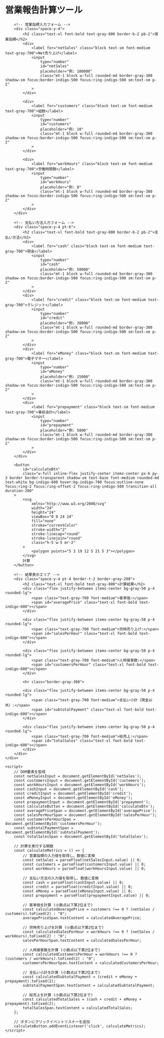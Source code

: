 <!DOCTYPE html>
<html lang="ja">
<head>
    <meta charset="UTF-8">
    <meta name="viewport" content="width=device-width, initial-scale=1.0">
    <title>営報計算ツール</title>
    <!-- Tailwind CSS CDN -->
    <script src="https://cdn.tailwindcss.com"></script>
    <style>
        @import url('https://fonts.googleapis.com/css2?family=Inter:wght@400;700&display=swap');
        body {
            font-family: 'Inter', sans-serif;
        }
    </style>
</head>
<body class="bg-gray-100 flex items-center justify-center min-h-screen p-4">
    <div class="w-full max-w-lg p-8 bg-white rounded-2xl shadow-xl space-y-6">
        <h1 class="text-3xl font-bold text-center text-gray-800">営業報告計算ツール</h1>
        
        <!-- 営業指標入力フォーム -->
        <div class="space-y-4">
            <h2 class="text-xl font-bold text-gray-800 border-b-2 pb-2">営業指標</h2>
            <div>
                <label for="netSales" class="block text-sm font-medium text-gray-700">Net売り上げ</label>
                <input
                    type="number"
                    id="netSales"
                    placeholder="例: 100000"
                    class="mt-1 block w-full rounded-md border-gray-300 shadow-sm focus:border-indigo-500 focus:ring-indigo-500 sm:text-sm p-2"
                >
            </div>

            <div>
                <label for="customers" class="block text-sm font-medium text-gray-700">組数</label>
                <input
                    type="number"
                    id="customers"
                    placeholder="例: 10"
                    class="mt-1 block w-full rounded-md border-gray-300 shadow-sm focus:border-indigo-500 focus:ring-indigo-500 sm:text-sm p-2"
                >
            </div>

            <div>
                <label for="workHours" class="block text-sm font-medium text-gray-700">労働時間数</label>
                <input
                    type="number"
                    id="workHours"
                    placeholder="例: 8"
                    class="mt-1 block w-full rounded-md border-gray-300 shadow-sm focus:border-indigo-500 focus:ring-indigo-500 sm:text-sm p-2"
                >
            </div>
        </div>

        <!-- 支払い方法入力フォーム -->
        <div class="space-y-4 pt-6">
            <h2 class="text-xl font-bold text-gray-800 border-b-2 pb-2">支払い方法</h2>
            <div>
                <label for="cash" class="block text-sm font-medium text-gray-700">現金</label>
                <input
                    type="number"
                    id="cash"
                    placeholder="例: 50000"
                    class="mt-1 block w-full rounded-md border-gray-300 shadow-sm focus:border-indigo-500 focus:ring-indigo-500 sm:text-sm p-2"
                >
            </div>
            <div>
                <label for="credit" class="block text-sm font-medium text-gray-700">クレジット</label>
                <input
                    type="number"
                    id="credit"
                    placeholder="例: 30000"
                    class="mt-1 block w-full rounded-md border-gray-300 shadow-sm focus:border-indigo-500 focus:ring-indigo-500 sm:text-sm p-2"
                >
            </div>
            <div>
                <label for="eMoney" class="block text-sm font-medium text-gray-700">電子マネー</label>
                <input
                    type="number"
                    id="eMoney"
                    placeholder="例: 15000"
                    class="mt-1 block w-full rounded-md border-gray-300 shadow-sm focus:border-indigo-500 focus:ring-indigo-500 sm:text-sm p-2"
                >
            </div>
            <div>
                <label for="prepayment" class="block text-sm font-medium text-gray-700">事前会計</label>
                <input
                    type="number"
                    id="prepayment"
                    placeholder="例: 5000"
                    class="mt-1 block w-full rounded-md border-gray-300 shadow-sm focus:border-indigo-500 focus:ring-indigo-500 sm:text-sm p-2"
                >
            </div>
        </div>

        <button
            id="calculateBtn"
            class="w-full inline-flex justify-center items-center px-6 py-3 border border-transparent shadow-sm text-base font-medium rounded-md text-white bg-indigo-600 hover:bg-indigo-700 focus:outline-none focus:ring-2 focus:ring-offset-2 focus:ring-indigo-500 transition-all duration-200"
        >
            <svg
                xmlns="http://www.w3.org/2000/svg"
                width="24"
                height="24"
                viewBox="0 0 24 24"
                fill="none"
                stroke="currentColor"
                stroke-width="2"
                stroke-linecap="round"
                stroke-linejoin="round"
                class="h-5 w-5 mr-2"
            >
                <polygon points="5 3 19 12 5 21 5 3"></polygon>
            </svg>
            計算
        </button>

        <!-- 結果表示エリア -->
        <div class="space-y-4 pt-4 border-t-2 border-gray-200">
            <h2 class="text-xl font-bold text-gray-800">計算結果</h2>
            <div class="flex justify-between items-center bg-gray-50 p-4 rounded-lg">
                <span class="text-gray-700 font-medium">客単価:</span>
                <span id="averagePrice" class="text-xl font-bold text-indigo-600"></span>
            </div>

            <div class="flex justify-between items-center bg-gray-50 p-4 rounded-lg">
                <span class="text-gray-700 font-medium">労時売り上げ:</span>
                <span id="salesPerHour" class="text-xl font-bold text-indigo-600"></span>
            </div>

            <div class="flex justify-between items-center bg-gray-50 p-4 rounded-lg">
                <span class="text-gray-700 font-medium">人時接客数:</span>
                <span id="customersPerHour" class="text-xl font-bold text-indigo-600"></span>
            </div>
            
            <hr class="border-gray-300">

            <div class="flex justify-between items-center bg-gray-50 p-4 rounded-lg">
                <span class="text-gray-700 font-medium">支払い小計（現金以外）:</span>
                <span id="subtotalPayment" class="text-xl font-bold text-indigo-600"></span>
            </div>

            <div class="flex justify-between items-center bg-gray-50 p-4 rounded-lg">
                <span class="text-gray-700 font-medium">総売上:</span>
                <span id="totalSales" class="text-xl font-bold text-indigo-600"></span>
            </div>
        </div>
    </div>

    <script>
        // DOM要素を取得
        const netSalesInput = document.getElementById('netSales');
        const customersInput = document.getElementById('customers');
        const workHoursInput = document.getElementById('workHours');
        const cashInput = document.getElementById('cash');
        const creditInput = document.getElementById('credit');
        const eMoneyInput = document.getElementById('eMoney');
        const prepaymentInput = document.getElementById('prepayment');
        const calculateButton = document.getElementById('calculateBtn');
        const averagePriceSpan = document.getElementById('averagePrice');
        const salesPerHourSpan = document.getElementById('salesPerHour');
        const customersPerHourSpan = document.getElementById('customersPerHour');
        const subtotalPaymentSpan = document.getElementById('subtotalPayment');
        const totalSalesSpan = document.getElementById('totalSales');

        // 計算を実行する関数
        const calculateMetrics = () => {
            // 営業指標の入力値を取得し、数値に変換
            const netSales = parseFloat(netSalesInput.value) || 0;
            const customers = parseFloat(customersInput.value) || 0;
            const workHours = parseFloat(workHoursInput.value) || 0;

            // 支払い方法の入力値を取得し、数値に変換
            const cash = parseFloat(cashInput.value) || 0;
            const credit = parseFloat(creditInput.value) || 0;
            const eMoney = parseFloat(eMoneyInput.value) || 0;
            const prepayment = parseFloat(prepaymentInput.value) || 0;

            // 客単価を計算 (小数点以下第2位まで)
            const calculatedAveragePrice = customers !== 0 ? (netSales / customers).toFixed(2) : "0";
            averagePriceSpan.textContent = calculatedAveragePrice;

            // 労時売り上げを計算 (小数点以下第2位まで)
            const calculatedSalesPerHour = workHours !== 0 ? (netSales / workHours).toFixed(2) : "0";
            salesPerHourSpan.textContent = calculatedSalesPerHour;

            // 人時接客数を計算 (小数点以下第2位まで)
            const calculatedCustomersPerHour = workHours !== 0 ? (customers / workHours).toFixed(2) : "0";
            customersPerHourSpan.textContent = calculatedCustomersPerHour;
            
            // 支払い小計を計算 (小数点以下第2位まで)
            const calculatedSubtotalPayment = (credit + eMoney + prepayment).toFixed(2);
            subtotalPaymentSpan.textContent = calculatedSubtotalPayment;
            
            // 総売上を計算 (小数点以下第2位まで)
            const calculatedTotalSales = (cash + credit + eMoney + prepayment).toFixed(2);
            totalSalesSpan.textContent = calculatedTotalSales;
        };

        // ボタンにクリックイベントリスナーを追加
        calculateButton.addEventListener('click', calculateMetrics);
    </script>
</body>
</html>

